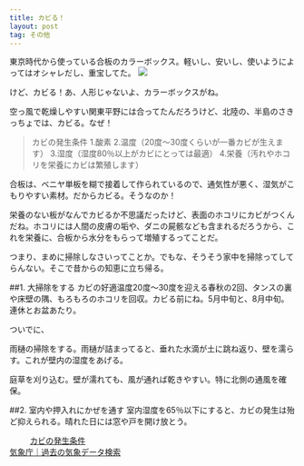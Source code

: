 ```yaml
---
title: カビる！
layout: post
tag: その他
---
```

東京時代から使っている合板のカラーボックス。軽いし、安いし、使いようによってはオシャレだし、重宝してた。
![](https://kobapan.com/f/20803409828_8c73b2baf0.jpg)

けど、カビる！あ、人形じゃないよ、カラーボックスがね。

空っ風で乾燥しやすい関東平野には合ってたんだろうけど、北陸の、半島のさきっちょでは、カビる。なぜ！

>カビの発生条件
1.酸素
2.温度（20度～30度くらいが一番カビが生えます）
3.湿度（湿度80％以上がカビにとっては最適）
4.栄養（汚れやホコリを栄養にカビは繁殖します）

合板は、ベニヤ単板を糊で接着して作られているので、通気性が悪く、湿気がこもりやすい素材。だからカビる。そうなのか！

栄養のない板がなんでカビるか不思議だったけど、表面のホコリにカビがつくんだね。ホコリには人間の皮膚の垢や、ダニの屍骸なども含まれるだろうから、これを栄養に、合板から水分をもらって増殖するってことだ。

つまり、まめに掃除しなさいってことか。でもな、そうそう家中を掃除ってしてらんない。そこで昔からの知恵に立ち帰る。

##1. 大掃除をする
カビの好適温度20度～30度を迎える春秋の2回、タンスの裏や床壁の隅、もろもろのホコリを回収。カビる前にね。5月中旬と、8月中旬。連休とお盆あたり。

ついでに、

雨樋の掃除をする。雨樋が詰まってると、垂れた水滴が土に跳ね返り、壁を濡らす。これが壁内の湿度をあげる。

庭草を刈り込む。壁が濡れても、風が通れば乾きやすい。特に北側の通風を確保。

##2. 室内や押入れにかぜを通す
室内湿度を65％以下にすると、カビの発生は殆ど抑えられる。晴れた日には窓や戸を開け放とう。

　
　
[カビの発生条件](http://www.h3.dion.ne.jp/~yosida-6/style30.htm)  
[気象庁｜過去の気象データ検索](http://www.data.jma.go.jp/obd/stats/etrn/index.php?prec_no=&block_no=&year=&month=&day=&view=p1)  
